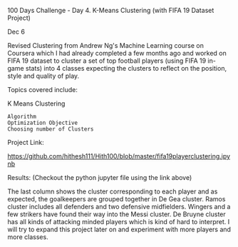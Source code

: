  100 Days Challenge - Day 4.
K-Means Clustering (with FIFA 19 Dataset Project)

Dec 6


Revised Clustering from Andrew Ng's Machine Learning course on Coursera which I had already completed a few months ago and worked on FIFA 19 dataset to cluster a set of top football players (using FIFA 19 in-game stats) into 4 classes expecting the clusters to reflect on the position, style and quality of play.


Topics covered include:


K Means Clustering

    Algorithm
    Optimization Objective
    Choosing number of Clusters 

Project Link:

https://github.com/hithesh111/Hith100/blob/master/fifa19playerclustering.ipynb

 

Results: (Checkout the python jupyter file using the link above)


The last column shows the cluster corresponding to each player and as expected, the goalkeepers are grouped together in De Gea cluster. Ramos cluster includes all defenders and two defensive midfielders. Wingers and a few strikers have found their way into the Messi cluster. De Bruyne cluster has all kinds of attacking minded players which is kind of hard to interpret. I will try to expand this project later on and experiment with more players and more classes.

 

 

 

 

 

 
